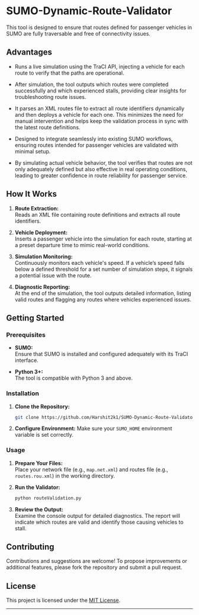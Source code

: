 # SUMO-Dynamic-Route-Validator

This tool is designed to ensure that routes defined for passenger vehicles in SUMO are fully traversable and free of connectivity issues.

## Advantages

- Runs a live simulation using the TraCI API, injecting a vehicle for each route to verify that the paths are operational.
  
- After simulation, the tool outputs which routes were completed successfully and which experienced stalls, providing clear insights for troubleshooting route issues.

- It parses an XML routes file to extract all route identifiers dynamically and then deploys a vehicle for each one. This minimizes the need for manual intervention and helps keep the validation process in sync with the latest route definitions.


- Designed to integrate seamlessly into existing SUMO workflows, ensuring routes intended for passenger vehicles are validated with minimal setup.

- By simulating actual vehicle behavior, the tool verifies that routes are not only adequately defined but also effective in real operating conditions, leading to greater confidence in route reliability for passenger service.

## How It Works

1. **Route Extraction:**  
   Reads an XML file containing route definitions and extracts all route identifiers.

2. **Vehicle Deployment:**  
   Inserts a passenger vehicle into the simulation for each route, starting at a preset departure time to mimic real-world conditions.

3. **Simulation Monitoring:**  
   Continuously monitors each vehicle's speed. If a vehicle’s speed falls below a defined threshold for a set number of simulation steps, it signals a potential issue with the route.

4. **Diagnostic Reporting:**  
   At the end of the simulation, the tool outputs detailed information, listing valid routes and flagging any routes where vehicles experienced issues.

## Getting Started

### Prerequisites

- **SUMO:**  
  Ensure that SUMO is installed and configured adequately with its TraCI interface.
  
- **Python 3+:**  
  The tool is compatible with Python 3 and above.

### Installation

1. **Clone the Repository:**
   ```bash
   git clone https://github.com/Harshit2k1/SUMO-Dynamic-Route-Validator.git
   ```
2. **Configure Environment:**
   Make sure your `SUMO_HOME` environment variable is set correctly.


### Usage

1. **Prepare Your Files:**  
   Place your network file (e.g., `map.net.xml`) and routes file (e.g., `routes.rou.xml`) in the working directory.
   
2. **Run the Validator:**
   ```bash
   python routeValidation.py
   ```
   
3. **Review the Output:**  
   Examine the console output for detailed diagnostics. The report will indicate which routes are valid and identify those causing vehicles to stall.

## Contributing

Contributions and suggestions are welcome! To propose improvements or additional features, please fork the repository and submit a pull request.

## License

This project is licensed under the [MIT License](LICENSE).

---
